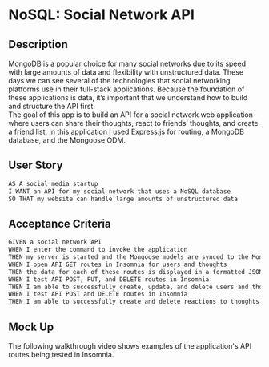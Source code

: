 #  NoSQL: Social Network API

## Description

MongoDB is a popular choice for many social networks due to its speed with large amounts of data and flexibility with unstructured data. These days we can see several of the technologies that social networking platforms use in their full-stack applications. Because the foundation of these applications is data, it’s important that we understand how to build and structure the API first.<br>
The goal of this app is to build an API for a social network web application where users can share their thoughts, react to friends’ thoughts, and create a friend list. In this application I used Express.js for routing, a MongoDB database, and the Mongoose ODM.

## User Story

```md
AS A social media startup
I WANT an API for my social network that uses a NoSQL database
SO THAT my website can handle large amounts of unstructured data
```

## Acceptance Criteria

```md
GIVEN a social network API
WHEN I enter the command to invoke the application
THEN my server is started and the Mongoose models are synced to the MongoDB database
WHEN I open API GET routes in Insomnia for users and thoughts
THEN the data for each of these routes is displayed in a formatted JSON
WHEN I test API POST, PUT, and DELETE routes in Insomnia
THEN I am able to successfully create, update, and delete users and thoughts in my database
WHEN I test API POST and DELETE routes in Insomnia
THEN I am able to successfully create and delete reactions to thoughts and add and remove friends to a user’s friend list
```

## Mock Up

The following walkthrough video shows examples of the application's API routes being tested in Insomnia.